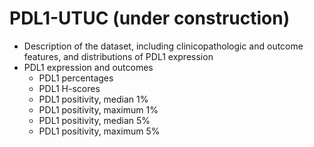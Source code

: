 # PDL1-UTUC (under construction)

* Description of the dataset, including clinicopathologic and outcome features, and distributions of PDL1 expression
* PDL1 expression and outcomes
    * PDL1 percentages
    * PDL1 H-scores
    * PDL1 positivity, median 1%
    * PDL1 positivity, maximum 1%
    * PDL1 positivity, median 5%
    * PDL1 positivity, maximum 5%
